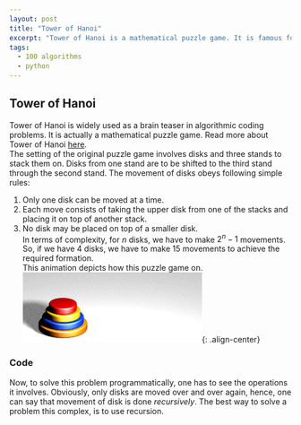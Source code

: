 ```yaml
---
layout: post
title: "Tower of Hanoi"
excerpt: "Tower of Hanoi is a mathematical puzzle game. It is famous for being used as a challenge in coding problems."
tags: 
  - 100 algorithms
  - python
---
```

## Tower of Hanoi
Tower of Hanoi is widely used as a brain teaser in algorithmic coding problems. It is actually a mathematical puzzle game. Read more about Tower of Hanoi [here](https://en.wikipedia.org/wiki/Tower_of_Hanoi).<br />
The setting of the original puzzle game involves disks and three stands to stack them on. Disks from one stand are to be shifted to the third stand through the second stand. The movement of disks obeys following simple rules:
1. Only one disk can be moved at a time.
2. Each move consists of taking the upper disk from one of the stacks and placing it on top of another stack.
3. No disk may be placed on top of a smaller disk. <br />
In terms of complexity, for $n$ disks, we have to make $2^{n} - 1$ movements. So, if we have 4 disks, we have to make 15 movements to achieve the required formation.<br />
This animation depicts how this puzzle game on. <br />
![hanoi-tower](../images/tower_of_hanoi.gif){: .align-center}
### Code
Now, to solve this problem programmatically, one has to see the operations it involves. Obviously, only disks are moved over and over again, hence, one can say that movement of disk is done _recursively_. The best way to solve a problem this complex, is to use recursion. <br />

